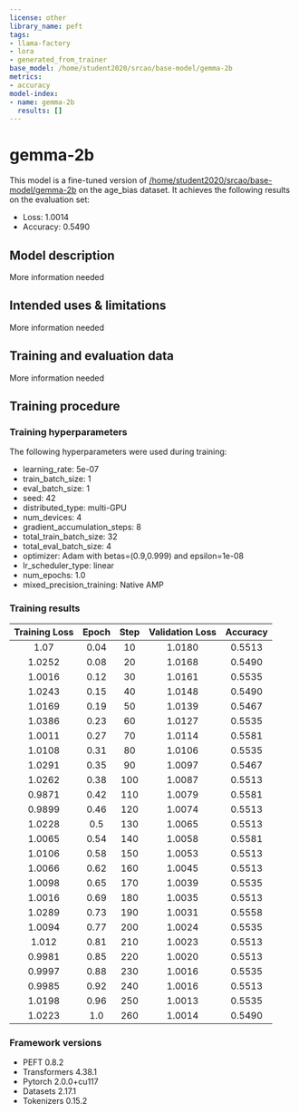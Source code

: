 ```yaml
---
license: other
library_name: peft
tags:
- llama-factory
- lora
- generated_from_trainer
base_model: /home/student2020/srcao/base-model/gemma-2b
metrics:
- accuracy
model-index:
- name: gemma-2b
  results: []
---
```


<!-- This model card has been generated automatically according to the information the Trainer had access to. You
should probably proofread and complete it, then remove this comment. -->

# gemma-2b

This model is a fine-tuned version of [/home/student2020/srcao/base-model/gemma-2b](https://huggingface.co//home/student2020/srcao/base-model/gemma-2b) on the age_bias dataset.
It achieves the following results on the evaluation set:
- Loss: 1.0014
- Accuracy: 0.5490

## Model description

More information needed

## Intended uses & limitations

More information needed

## Training and evaluation data

More information needed

## Training procedure

### Training hyperparameters

The following hyperparameters were used during training:
- learning_rate: 5e-07
- train_batch_size: 1
- eval_batch_size: 1
- seed: 42
- distributed_type: multi-GPU
- num_devices: 4
- gradient_accumulation_steps: 8
- total_train_batch_size: 32
- total_eval_batch_size: 4
- optimizer: Adam with betas=(0.9,0.999) and epsilon=1e-08
- lr_scheduler_type: linear
- num_epochs: 1.0
- mixed_precision_training: Native AMP

### Training results

| Training Loss | Epoch | Step | Validation Loss | Accuracy |
|:-------------:|:-----:|:----:|:---------------:|:--------:|
| 1.07          | 0.04  | 10   | 1.0180          | 0.5513   |
| 1.0252        | 0.08  | 20   | 1.0168          | 0.5490   |
| 1.0016        | 0.12  | 30   | 1.0161          | 0.5535   |
| 1.0243        | 0.15  | 40   | 1.0148          | 0.5490   |
| 1.0169        | 0.19  | 50   | 1.0139          | 0.5467   |
| 1.0386        | 0.23  | 60   | 1.0127          | 0.5535   |
| 1.0011        | 0.27  | 70   | 1.0114          | 0.5581   |
| 1.0108        | 0.31  | 80   | 1.0106          | 0.5535   |
| 1.0291        | 0.35  | 90   | 1.0097          | 0.5467   |
| 1.0262        | 0.38  | 100  | 1.0087          | 0.5513   |
| 0.9871        | 0.42  | 110  | 1.0079          | 0.5581   |
| 0.9899        | 0.46  | 120  | 1.0074          | 0.5513   |
| 1.0228        | 0.5   | 130  | 1.0065          | 0.5513   |
| 1.0065        | 0.54  | 140  | 1.0058          | 0.5581   |
| 1.0106        | 0.58  | 150  | 1.0053          | 0.5513   |
| 1.0066        | 0.62  | 160  | 1.0045          | 0.5513   |
| 1.0098        | 0.65  | 170  | 1.0039          | 0.5535   |
| 1.0016        | 0.69  | 180  | 1.0035          | 0.5513   |
| 1.0289        | 0.73  | 190  | 1.0031          | 0.5558   |
| 1.0094        | 0.77  | 200  | 1.0024          | 0.5535   |
| 1.012         | 0.81  | 210  | 1.0023          | 0.5513   |
| 0.9981        | 0.85  | 220  | 1.0020          | 0.5513   |
| 0.9997        | 0.88  | 230  | 1.0016          | 0.5535   |
| 0.9985        | 0.92  | 240  | 1.0016          | 0.5513   |
| 1.0198        | 0.96  | 250  | 1.0013          | 0.5535   |
| 1.0223        | 1.0   | 260  | 1.0014          | 0.5490   |


### Framework versions

- PEFT 0.8.2
- Transformers 4.38.1
- Pytorch 2.0.0+cu117
- Datasets 2.17.1
- Tokenizers 0.15.2